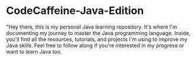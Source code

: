 # CodeCaffeine-Java-Edition
"Hey there, this is my personal Java learning repository. It's where I'm documenting my journey to master the Java programming language. Inside, you'll find all the resources, tutorials, and projects I'm using to improve my Java skills. Feel free to follow along if you're interested in my progress or want to learn Java too. 

